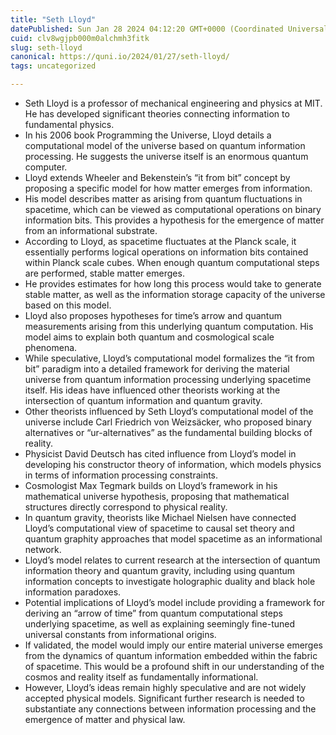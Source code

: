 ```yaml
---
title: "Seth Lloyd"
datePublished: Sun Jan 28 2024 04:12:20 GMT+0000 (Coordinated Universal Time)
cuid: clv8wgjpb000m0alchmh3fitk
slug: seth-lloyd
canonical: https://quni.io/2024/01/27/seth-lloyd/
tags: uncategorized

---
```


*   Seth Lloyd is a professor of mechanical engineering and physics at MIT. He has developed significant theories connecting information to fundamental physics.
*   In his 2006 book Programming the Universe, Lloyd details a computational model of the universe based on quantum information processing. He suggests the universe itself is an enormous quantum computer.
*   Lloyd extends Wheeler and Bekenstein’s “it from bit” concept by proposing a specific model for how matter emerges from information.
*   His model describes matter as arising from quantum fluctuations in spacetime, which can be viewed as computational operations on binary information bits. This provides a hypothesis for the emergence of matter from an informational substrate.
*   According to Lloyd, as spacetime fluctuates at the Planck scale, it essentially performs logical operations on information bits contained within Planck scale cubes. When enough quantum computational steps are performed, stable matter emerges.
*   He provides estimates for how long this process would take to generate stable matter, as well as the information storage capacity of the universe based on this model.
*   Lloyd also proposes hypotheses for time’s arrow and quantum measurements arising from this underlying quantum computation. His model aims to explain both quantum and cosmological scale phenomena.
*   While speculative, Lloyd’s computational model formalizes the “it from bit” paradigm into a detailed framework for deriving the material universe from quantum information processing underlying spacetime itself. His ideas have influenced other theorists working at the intersection of quantum information and quantum gravity.
*   Other theorists influenced by Seth Lloyd’s computational model of the universe include Carl Friedrich von Weizsäcker, who proposed binary alternatives or “ur-alternatives” as the fundamental building blocks of reality.
*   Physicist David Deutsch has cited influence from Lloyd’s model in developing his constructor theory of information, which models physics in terms of information processing constraints.
*   Cosmologist Max Tegmark builds on Lloyd’s framework in his mathematical universe hypothesis, proposing that mathematical structures directly correspond to physical reality.
*   In quantum gravity, theorists like Michael Nielsen have connected Lloyd’s computational view of spacetime to causal set theory and quantum graphity approaches that model spacetime as an informational network.
*   Lloyd’s model relates to current research at the intersection of quantum information theory and quantum gravity, including using quantum information concepts to investigate holographic duality and black hole information paradoxes.
*   Potential implications of Lloyd’s model include providing a framework for deriving an “arrow of time” from quantum computational steps underlying spacetime, as well as explaining seemingly fine-tuned universal constants from informational origins.
*   If validated, the model would imply our entire material universe emerges from the dynamics of quantum information embedded within the fabric of spacetime. This would be a profound shift in our understanding of the cosmos and reality itself as fundamentally informational.
*   However, Lloyd’s ideas remain highly speculative and are not widely accepted physical models. Significant further research is needed to substantiate any connections between information processing and the emergence of matter and physical law.